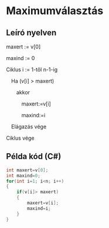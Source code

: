 # Maximumválasztás

## Leíró nyelven

maxert := v[0]

maxind := 0

Ciklus i := 1-től n-1-ig

&emsp;Ha (v[i] > maxert)

&emsp;&emsp;akkor

&emsp;&emsp;&emsp;maxert:=v[i]

&emsp;&emsp;&emsp;maxind:=i

&emsp;Elágazás vége

Ciklus vége

## Példa kód (C#)

```cs
int maxert=v[0];  
int maxind=0;  
for(int i=1; i<n; i++)
{
    if(v[i]> maxert)  
    {
        maxert=v[i];
        maxind=i;
    }
}
```
